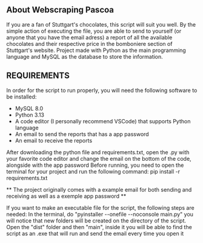 ## About Webscraping Pascoa 

If you are a fan of Stuttgart's chocolates, this script will suit you well. By the simple action of executing the file, you are able to send to yourself (or anyone that you have the email adress) a report of all the available chocolates and their respective price in the bomboniere section of Stuttgart's website. Project made with Python as the main programming language and MySQL as the database to store the information.

## REQUIREMENTS
In order for the script to run properly, you will need the following software to be installed:
- MySQL 8.0
- Python 3.13
- A code editor (I personally recommend VSCode) that supports Python language 
- An email to send the reports that has a app password
- An email to receive the reports

After downloading the python file and requirements.txt, open the .py with your favorite code editor and change the email on the bottom of the code, alongside with the app password
Before running, you need to open the terminal for your project and run the following command:
pip install -r requirements.txt
 
**
The project originally comes with a example email for both sending and receiving as well as a exemple app password
**

If you want to make an executable file for the script, the following steps are needed:
In the terminal, do "pyinstaller --onefile --noconsole main.py"
you will notice that new folders will be created on the directory of the script. Open the "dist" folder and then "main", inside it you will be able to find the script as an .exe that will run and send the email every time you open it
